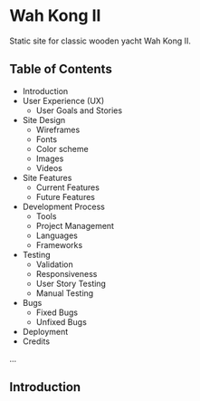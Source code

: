 # Wah Kong II

Static site for classic wooden yacht Wah Kong II.



## Table of Contents

- Introduction
- User Experience (UX)
    - User Goals and Stories
- Site Design
    - Wireframes
    - Fonts
    - Color scheme
    - Images
    - Videos
- Site Features
    - Current Features
    - Future Features
-  Development Process
    - Tools
    - Project Management
    - Languages
    - Frameworks
- Testing
    - Validation
    - Responsiveness
    - User Story Testing
    - Manual Testing
- Bugs
    - Fixed Bugs
    - Unfixed Bugs
- Deployment
- Credits

...

## Introduction
